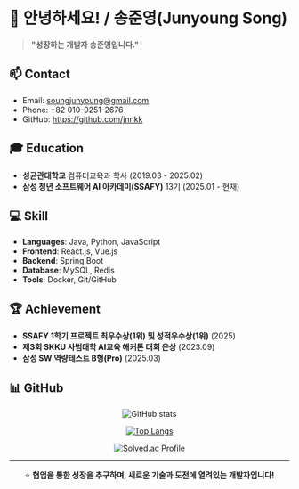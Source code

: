# 👋 안녕하세요! / 송준영(Junyoung Song)

> **"성장하는 개발자 송준영입니다."**

## 📫 Contact
- Email: soungjunyoung@gmail.com
- Phone: +82 010-9251-2676
- GitHub: https://github.com/jnnkk

## 🎓 Education
- **성균관대학교** 컴퓨터교육과 학사 (2019.03 - 2025.02)
- **삼성 청년 소프트웨어 AI 아카데미(SSAFY)** 13기 (2025.01 - 현재)

## 💻 Skill
- **Languages**: Java, Python, JavaScript
- **Frontend**: React.js, Vue.js
- **Backend**: Spring Boot
- **Database**: MySQL, Redis
- **Tools**: Docker, Git/GitHub

## 🏆 Achievement
- **SSAFY 1학기 프로젝트 최우수상(1위) 및 성적우수상(1위)** (2025)
- **제3회 SKKU 사범대학 AI교육 해커톤 대회 은상** (2023.09)
- **삼성 SW 역량테스트 B형(Pro)** (2025.03)


## 📊 GitHub

<div align="center">
  
![GitHub stats](https://github-readme-stats.vercel.app/api?username=jnnkk&show_icons=true&theme=radical)

[![Top Langs](https://github-readme-stats.vercel.app/api/top-langs/?username=jnnkk)](https://github.com/anuraghazra/github-readme-stats)

[![Solved.ac Profile](http://mazassumnida.wtf/api/v2/generate_badge?boj=jnnkk)](https://solved.ac/jnnkk/)

<div>

---
⭐ **협업을 통한 성장을 추구하며, 새로운 기술과 도전에 열려있는 개발자입니다!**
